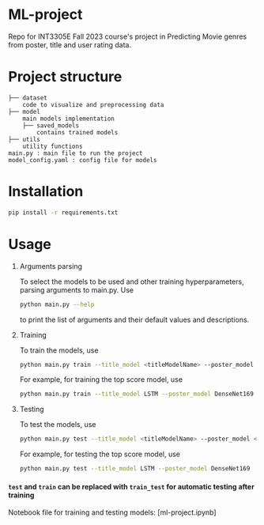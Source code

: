 # ML-project
Repo for INT3305E Fall 2023 course's project in Predicting Movie genres from poster, title and user rating data.

# Project structure
```
├── dataset
    code to visualize and preprocessing data
├── model
    main models implementation
    ├── saved_models
        contains trained models
├── utils
    utility functions
main.py : main file to run the project
model_config.yaml : config file for models
```

# Installation
``` bash
pip install -r requirements.txt
```

# Usage
1. Arguments parsing

    To select the models to be used and other training hyperparameters, parsing arguments to main.py. Use
    ``` bash
    python main.py --help
    ```
    to print the list of arguments and their default values and descriptions.

2. Training

    To train the models, use
    ``` bash
    python main.py train --title_model <titleModelName> --poster_model <posterModelName> --urating <userRatingsModelName> --checkpoint <checkpointFileName>
    ```

    For example, for training the top score model, use
    ``` bash
    python main.py train --title_model LSTM --poster_model DenseNet169  --urating_model FNN --use_dropped_data False --batch_size 32  --image_size 256 --max_epochs 20 --checkpoint lstm_den169_fnn_nodrop
    ```

3. Testing

    To test the models, use
    ``` bash
    python main.py test --title_model <titleModelName> --poster_model <posterModelName> --urating <userRatingsModelName> --checkpoint <checkpointFileName>
    ```

    For example, for testing the top score model, use
    ``` bash
    python main.py test --title_model LSTM --poster_model DenseNet169  --urating_model FNN --use_dropped_data False --batch_size 32  --image_size 256 --max_epochs 20 --checkpoint lstm_den169_fnn_nodrop
    ```

#### `test` and `train` can be replaced with `train_test` for automatic testing after training

Notebook file for training and testing models: [ml-project.ipynb]